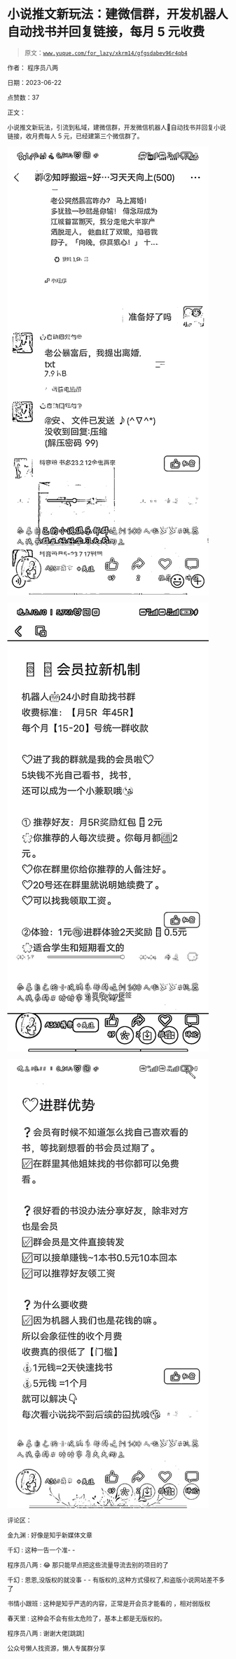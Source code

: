 # 小说推文新玩法：建微信群，开发机器人自动找书并回复链接，每月 5 元收费

> 原文：[`www.yuque.com/for_lazy/xkrm14/gfgsdabev96r4qb4`](https://www.yuque.com/for_lazy/xkrm14/gfgsdabev96r4qb4)

作者： 程序员八两

日期：2023-06-22

点赞数：37

正文：

小说推文新玩法，引流到私域，建微信群，开发微信机器人🤖自动找书并回复小说链接，收月费每人 5 元，已经建第三个微信群了。

![](img/bc5644fc7135990206b817a91603d09c.png)

![](img/735a11cc6745b84756a756b4935e18ce.png)

![](img/948bf1d4e0bac6daf3fa6f9c55fbc02d.png)

评论区：

金九渊 : 好像是知乎新媒体文章

千幻 : 这种一告一个准- -

程序员八两 : 😂 那只能早点把这些流量导流去别的项目的了

千幻 : 恩恩,没版权的就没事 - - 有版权的,这种方式侵权了,和盗版小说网站差不多了

书情小跟班 : 这种是知乎严选的内容，正常是开会员才能看的 ，相对弱版权

春天里 : 这种会不会有些太危险了，基本上都是无版权的。

程序员八两 : 谢谢大佬[跳跳]

公众号懒人找资源，懒人专属群分享

